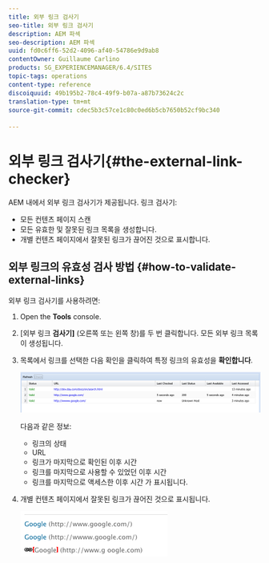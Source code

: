 ```yaml
---
title: 외부 링크 검사기
seo-title: 외부 링크 검사기
description: AEM 파섹
seo-description: AEM 파섹
uuid: fd0c6ff6-52d2-4096-af40-54786e9d9ab8
contentOwner: Guillaume Carlino
products: SG_EXPERIENCEMANAGER/6.4/SITES
topic-tags: operations
content-type: reference
discoiquuid: 49b195b2-78c4-49f9-b07a-a87b73624c2c
translation-type: tm+mt
source-git-commit: cdec5b3c57ce1c80c0ed6b5cb7650b52cf9bc340

---
```



# 외부 링크 검사기{#the-external-link-checker}

AEM 내에서 외부 링크 검사기가 제공됩니다. 링크 검사기:

* 모든 컨텐츠 페이지 스캔
* 모든 유효한 및 잘못된 링크 목록을 생성합니다.
* 개별 컨텐츠 페이지에서 잘못된 링크가 끊어진 것으로 표시합니다.

## 외부 링크의 유효성 검사 방법 {#how-to-validate-external-links}

외부 링크 검사기를 사용하려면:

1. Open the **Tools** console.
1. [외부 링크 **검사기]** (오른쪽 또는 왼쪽 창)를 두 번 클릭합니다. 모든 외부 링크 목록이 생성됩니다.
1. 목록에서 링크를 선택한 다음 확인을 클릭하여 특정 링크의 유효성을 **확인합니다**.

   ![chlimage_1-109](assets/chlimage_1-109.png)

   다음과 같은 정보:

   * 링크의 상태
   * URL
   * 링크가 마지막으로 확인된 이후 시간
   * 링크를 마지막으로 사용할 수 있었던 이후 시간
   * 링크를 마지막으로 액세스한 이후 시간
   가 표시됩니다.

1. 개별 컨텐츠 페이지에서 잘못된 링크가 끊어진 것으로 표시됩니다.

   ![chlimage_1-110](assets/chlimage_1-110.png)

